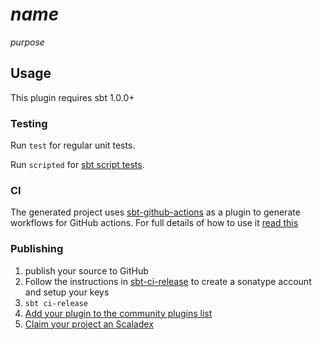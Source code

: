 # $name$

$purpose$

## Usage

This plugin requires sbt 1.0.0+

### Testing

Run `test` for regular unit tests.

Run `scripted` for [sbt script tests](http://www.scala-sbt.org/1.x/docs/Testing-sbt-plugins.html).

### CI

The generated project uses [sbt-github-actions](https://github.com/sbt/sbt-github-actions) as a plugin to generate workflows for GitHub actions. For full details of how to use it [read this](https://github.com/sbt/sbt-github-actions/blob/main/README.md)

### Publishing

1. publish your source to GitHub
2. Follow the instructions in [sbt-ci-release](https://github.com/sbt/sbt-ci-release/blob/main/readme.md) to create a sonatype account and setup your keys
3. `sbt ci-release`
4. [Add your plugin to the community plugins list](https://github.com/sbt/website#attention-plugin-authors)
5. [Claim your project an Scaladex](https://github.com/scalacenter/scaladex-contrib#claim-your-project)

